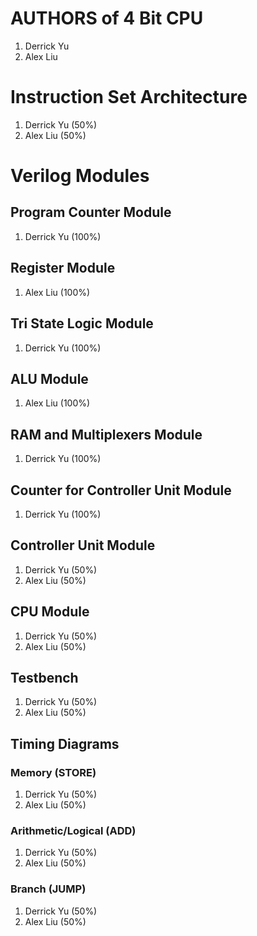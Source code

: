 # AUTHORS of 4 Bit CPU
1. Derrick Yu
2. Alex Liu

# Instruction Set Architecture
1. Derrick Yu (50%)
2. Alex Liu (50%)

# Verilog Modules

## Program Counter Module
1. Derrick Yu (100%)

## Register Module
1. Alex Liu (100%)

## Tri State Logic Module
1. Derrick Yu (100%)

## ALU Module
1. Alex Liu (100%)

## RAM and Multiplexers Module
1. Derrick Yu (100%)

## Counter for Controller Unit Module
1. Derrick Yu (100%)

## Controller Unit Module
1. Derrick Yu (50%)
2. Alex Liu (50%)

## CPU Module 
1. Derrick Yu (50%)
2. Alex Liu (50%)

## Testbench
1. Derrick Yu (50%)
2. Alex Liu (50%)

## Timing Diagrams
### Memory (STORE)
1. Derrick Yu (50%)
2. Alex Liu (50%)

### Arithmetic/Logical (ADD)
1. Derrick Yu (50%)
2. Alex Liu (50%)

### Branch (JUMP)
1. Derrick Yu (50%)
2. Alex Liu (50%)


